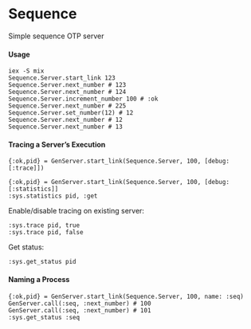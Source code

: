 # Sequence

Simple sequence OTP server

#### Usage
```
iex -S mix
Sequence.Server.start_link 123
Sequence.Server.next_number # 123
Sequence.Server.next_number # 124
Sequence.Server.increment_number 100 # :ok
Sequence.Server.next_number # 225
Sequence.Server.set_number(12) # 12
Sequence.Server.next_number # 12
Sequence.Server.next_number # 13
```
#### Tracing a Server’s Execution
```
{:ok,pid} = GenServer.start_link(Sequence.Server, 100, [debug: [:trace]])
```
```
{:ok,pid} = GenServer.start_link(Sequence.Server, 100, [debug: [:statistics]]
:sys.statistics pid, :get
```
Enable/disable tracing on existing server:
```
:sys.trace pid, true
:sys.trace pid, false
```
Get status:
```
:sys.get_status pid
```
#### Naming a Process
```
{:ok,pid} = GenServer.start_link(Sequence.Server, 100, name: :seq)
GenServer.call(:seq, :next_number) # 100
GenServer.call(:seq, :next_number) # 101
:sys.get_status :seq
```
